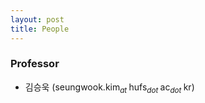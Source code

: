 ```yaml
---
layout: post
title: People
---
```


<!--
이것은 주석
-->

<!--
Always check singular or plural according to the number of people
-->

### Professor
* 김승욱 (seungwook.kim<sub><i>at </i></sub>hufs<sub><i>dot </i></sub>ac<sub><i>dot </i></sub>kr)

